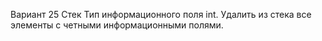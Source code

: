 Вариант 25 
Стек 
Тип информационного поля int. Удалить из стека все элементы с четными информационными полями.
